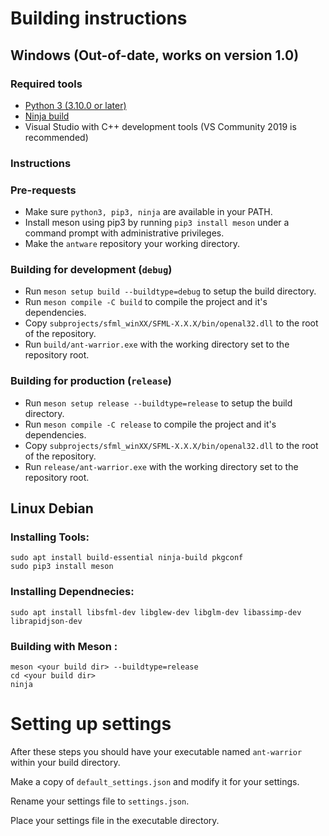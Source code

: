 
# Building instructions

## Windows (Out-of-date, works on version 1.0)

### Required tools

- [Python 3 (3.10.0 or later)](https://www.python.org/downloads/)
- [Ninja build](https://ninja-build.org/)
- Visual Studio with C++ development tools (VS Community 2019 is recommended)

### Instructions

### Pre-requests

- Make sure `python3, pip3, ninja` are available in your PATH.
- Install meson using pip3 by running `pip3 install meson` under a command prompt with administrative privileges.
- Make the `antware` repository your working directory.

### Building for development (`debug`)

- Run `meson setup build --buildtype=debug` to setup the build directory.
- Run `meson compile -C build` to compile the project and it's dependencies.
- Copy `subprojects/sfml_winXX/SFML-X.X.X/bin/openal32.dll` to the root of the repository.
- Run `build/ant-warrior.exe` with the working directory set to the repository root.

### Building for production (`release`)

- Run `meson setup release --buildtype=release` to setup the build directory.
- Run `meson compile -C release` to compile the project and it's dependencies.
- Copy `subprojects/sfml_winXX/SFML-X.X.X/bin/openal32.dll` to the root of the repository.
- Run `release/ant-warrior.exe` with the working directory set to the repository root.

## Linux Debian

### Installing Tools:

```
sudo apt install build-essential ninja-build pkgconf
sudo pip3 install meson
```

### Installing Dependnecies:

```
sudo apt install libsfml-dev libglew-dev libglm-dev libassimp-dev librapidjson-dev
```

### Building with Meson :
```
meson <your build dir> --buildtype=release
cd <your build dir>
ninja
```

# Setting up settings
After these steps you should have your executable named ``ant-warrior`` within your build directory.

Make a copy of ``default_settings.json`` and modify it for your settings.

Rename your settings file to ``settings.json``.

Place your settings file in the executable directory.
